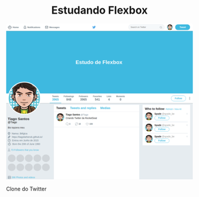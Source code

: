 <h1 align="center">Estudando Flexbox</h1>
<p align="center"><img src="https://github.com/TiagoBehenck/Flexbox/blob/master/images/Captura%20de%20tela%20de%202019-09-11%2007-52-12.png"></p>

Clone do Twitter
